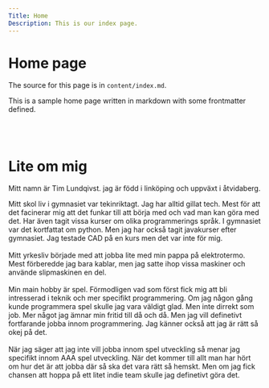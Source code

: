 ```yaml
---
Title: Home
Description: This is our index page.
---
```


Home page
==========================

The source for this page is in `content/index.md`.

This is a sample home page written in markdown with some frontmatter defined.

<br><br>

# Lite om mig

Mitt namn är Tim Lundqivst. jag är född i linköping och uppväxt i åtvidaberg.

Mitt skol liv i gymnasiet var tekinriktagt. Jag har alltid gillat tech. Mest för att det facinerar mig att det funkar till att börja med och vad man kan göra med det. Har även tagit vissa kurser om olika programmerings språk. I gymnasiet var det kortfattat om python. Men jag har också tagit javakurser efter gymnasiet. Jag testade CAD på en kurs men det var inte för mig.<br>
<br>
Mitt yrkesliv började med att jobba lite med min pappa på elektrotermo. Mest förberedde jag bara kablar, men jag satte ihop vissa maskiner och använde slipmaskinen en del.<br>
<br>
Min main hobby är spel. Förmodligen vad som först fick mig att bli intresserad i teknik och mer specifikt programmering. Om jag någon gång kunde programmera spel skulle jag vara väldigt glad. Men inte dirrekt som job. Mer något jag ämnar min fritid till då och då. Men jag vill definetivt fortfarande jobba innom programmering. Jag känner också att jag är rätt så okej på det.<br>
<br>
När jag säger att jag inte vill jobba innom spel utveckling så menar jag specifikt innom AAA spel utveckling. När det kommer till allt man har hört om hur det är att jobba där så ska det vara rätt så hemskt. Men om jag fick chansen att hoppa på ett litet indie team skulle jag definetivt göra det.<br>